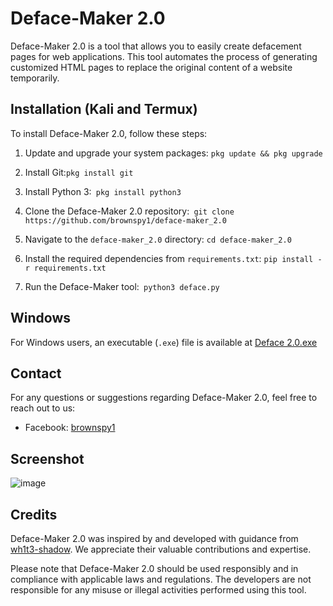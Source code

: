 # Deface-Maker 2.0

Deface-Maker 2.0 is a tool that allows you to easily create defacement pages for web applications. This tool automates the process of generating customized HTML pages to replace the original content of a website temporarily.

## Installation (Kali and Termux)

To install Deface-Maker 2.0, follow these steps:


1. Update and upgrade your system packages: ``` pkg update && pkg upgrade ```

2. Install Git:` pkg install git `

3. Install Python 3:` pkg install python3`

4. Clone the Deface-Maker 2.0 repository:` git clone https://github.com/brownspy1/deface-maker_2.0`

5. Navigate to the `deface-maker_2.0` directory: `cd deface-maker_2.0`

6. Install the required dependencies from `requirements.txt`: ` pip install -r requirements.txt `

7. Run the Deface-Maker tool:` python3 deface.py`

## Windows

For Windows users, an executable (`.exe`) file is available at [Deface 2.0.exe](https://github.com/brownspy1/deface-maker_2.0/blob/main/Deface%202.0.exe)



## Contact

For any questions or suggestions regarding Deface-Maker 2.0, feel free to reach out to us:

- Facebook: [brownspy1](https://fb.com/brownspy1)


## Screenshot
![image](https://github.com/brownspy1/deface-maker_2.0/assets/89521172/dbb2f66c-e7fe-496a-9b8d-149f51addc25)

## Credits

Deface-Maker 2.0 was inspired by and developed with guidance from [wh1t3-shadow](https://github.com/wh1t3-shadow). We appreciate their valuable contributions and expertise.

Please note that Deface-Maker 2.0 should be used responsibly and in compliance with applicable laws and regulations. The developers are not responsible for any misuse or illegal activities performed using this tool.


